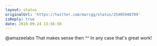 ```yaml
---
layout: status
originalUrl: 'https://twitter.com/marcgg/status/25405948789'
isReply: true
date: 2010-09-24 13:56:50
---
```


@amazeelabs That makes sense then ^^ In any case that's great work!
